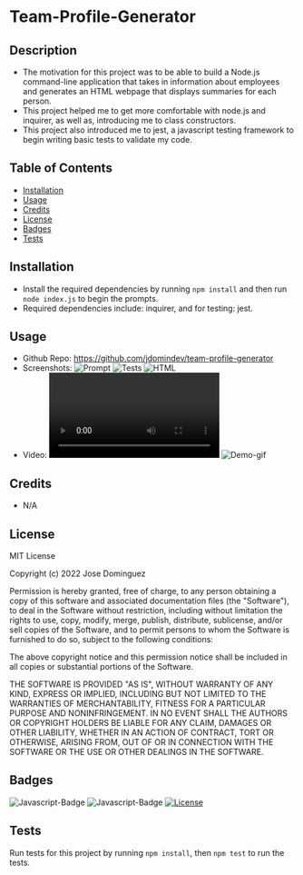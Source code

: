 # Team-Profile-Generator
## Description
- The motivation for this project was to be able to build a Node.js command-line application that takes in information about employees and generates an HTML webpage that displays summaries for each person.
- This project helped me to get more comfortable with node.js and inquirer, as well as, introducing me to class constructors.
- This project also introduced me to jest, a javascript testing framework to begin writing basic tests to validate my code.
## Table of Contents
- [Installation](#installation)
- [Usage](#usage)
- [Credits](#credits)
- [License](#license)
- [Badges](#badges)
- [Tests](#tests)
## Installation
- Install the required dependencies by running ```npm install``` and then run ```node index.js``` to begin the prompts.
- Required dependencies include: inquirer, and for testing: jest.
## Usage
- Github Repo: https://github.com/jdomindev/team-profile-generator
- Screenshots:
    ![Prompt](./images/screenshot.png)
    ![Tests](./images/screenshot.png)
    ![HTML](./images/screenshot.png)
- Video:
    ![Demo-video](./images/demo-video.mp4)
    ![Demo-gif](./images/demo-video.gif)
## Credits
- N/A
## License
MIT License

Copyright (c) 2022 Jose Dominguez

Permission is hereby granted, free of charge, to any person obtaining a copy of this software and associated documentation files (the "Software"), to deal in the Software without restriction, including without limitation the rights to use, copy, modify, merge, publish, distribute, sublicense, and/or sell copies of the Software, and to permit persons to whom the Software is furnished to do so, subject to the following conditions:

The above copyright notice and this permission notice shall be included in all copies or substantial portions of the Software.

THE SOFTWARE IS PROVIDED "AS IS", WITHOUT WARRANTY OF ANY KIND, EXPRESS OR IMPLIED, INCLUDING BUT NOT LIMITED TO THE WARRANTIES OF MERCHANTABILITY, FITNESS FOR A PARTICULAR PURPOSE AND NONINFRINGEMENT. IN NO EVENT SHALL THE AUTHORS OR COPYRIGHT HOLDERS BE LIABLE FOR ANY CLAIM, DAMAGES OR OTHER LIABILITY, WHETHER IN AN ACTION OF CONTRACT, TORT OR OTHERWISE, ARISING FROM, OUT OF OR IN CONNECTION WITH THE SOFTWARE OR THE USE OR OTHER DEALINGS IN THE SOFTWARE.
## Badges
![Javascript-Badge](https://img.shields.io/badge/Code-Javascript-yellow)
![Javascript-Badge](https://img.shields.io/badge/Code-Node.js-green)
[![License](https://img.shields.io/badge/License-MIT-lightgrey.svg)](https://opensource.org/licenses/MIT)
## Tests
Run tests for this project by running ```npm install```, then ```npm test``` to run the tests.